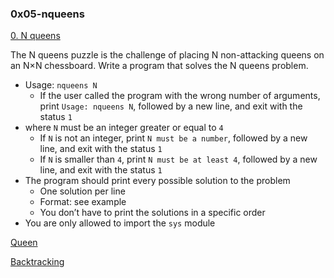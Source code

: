 ### 0x05-nqueens

[0. N queens](0-nqueens.py)

The N queens puzzle is the challenge of placing N non-attacking queens on an N×N chessboard. Write a program that solves the N queens problem.

- Usage: `nqueens N`
    - If the user called the program with the wrong number of arguments, print `Usage: nqueens N`, followed by a new line, and exit with the status `1`
- where `N` must be an integer greater or equal to `4`
    - If `N` is not an integer, print `N must be a number`, followed by a new line, and exit with the status `1`
    - If `N` is smaller than `4`, print `N must be at least 4`, followed by a new line, and exit with the status `1`
- The program should print every possible solution to the problem
    - One solution per line
    - Format: see example
    - You don’t have to print the solutions in a specific order
- You are only allowed to import the `sys` module

[ Queen](https://en.wikipedia.org/wiki/Queen_%28chess%29)

[Backtracking](https://en.wikipedia.org/wiki/Backtracking)
